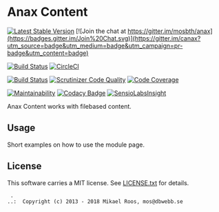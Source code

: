 Anax Content
==================================

[![Latest Stable Version](https://poser.pugx.org/anax/content/v/stable)](https://packagist.org/packages/anax/content)
[![Join the chat at https://gitter.im/mosbth/anax](https://badges.gitter.im/Join%20Chat.svg)](https://gitter.im/canax?utm_source=badge&utm_medium=badge&utm_campaign=pr-badge&utm_content=badge)

[![Build Status](https://travis-ci.org/canax/content.svg?branch=master)](https://travis-ci.org/canax/content)
[![CircleCI](https://circleci.com/gh/canax/content.svg?style=svg)](https://circleci.com/gh/canax/content)

[![Build Status](https://scrutinizer-ci.com/g/canax/content/badges/build.png?b=master)](https://scrutinizer-ci.com/g/canax/content/build-status/master)
[![Scrutinizer Code Quality](https://scrutinizer-ci.com/g/canax/content/badges/quality-score.png?b=master)](https://scrutinizer-ci.com/g/canax/content/?branch=master)
[![Code Coverage](https://scrutinizer-ci.com/g/canax/content/badges/coverage.png?b=master)](https://scrutinizer-ci.com/g/canax/content/?branch=master)

[![Maintainability](https://api.codeclimate.com/v1/badges/02a35e2b6e5d09cf3c3e/maintainability)](https://codeclimate.com/github/canax/content/maintainability)
[![Codacy Badge](https://api.codacy.com/project/badge/Grade/a55f4725232045aa9044630147217f5d)](https://www.codacy.com/app/mosbth/content?utm_source=github.com&amp;utm_medium=referral&amp;utm_content=canax/content&amp;utm_campaign=Badge_Grade)
[![SensioLabsInsight](https://insight.sensiolabs.com/projects/067df5c1-e2f6-4f2e-b479-79cfe511ae7c/mini.png)](https://insight.sensiolabs.com/projects/067df5c1-e2f6-4f2e-b479-79cfe511ae7c)

Anax Content works with filebased content.



Usage
------------------

Short examples on how to use the module page.



License
------------------

This software carries a MIT license. See [LICENSE.txt](LICENSE.txt) for details.



```
 .  
..:  Copyright (c) 2013 - 2018 Mikael Roos, mos@dbwebb.se
```
